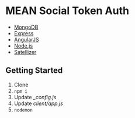 # MEAN Social Token Auth

- [MongoDB](http://www.mongodb.org/)
- [Express](http://expressjs.com/)
- [AngularJS](https://angularjs.org/)
- [Node.js](http://nodejs.org)
- [Satellizer](https://github.com/sahat/satellizer)

## Getting Started

1. Clone
1. `npm i`
1. Update *_config.js*
1. Update *client/app.js*
1. `nodemon`
